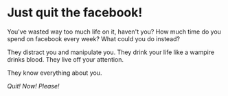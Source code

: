 # Just quit the facebook!

You've wasted way too much life on it, haven't you? How much time do you spend on facebook every week? What could you do instead?

They distract you and manipulate you. They drink your life like a wampire drinks blood. They live off your attention.

They know everything about you.

_Quit! Now! Please!_
